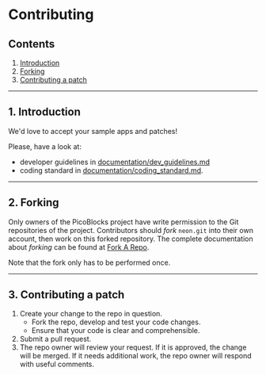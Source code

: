 # Contributing
## Contents
1. [Introduction](#1-introduction)
2. [Forking](#2-forking)
3. [Contributing a patch](#3-contributing-a-patch)

---
## 1. Introduction

We'd love to accept your sample apps and patches!

Please, have a look at:
- developer guidelines in [documentation/dev_guidelines.md]
- coding standard in [documentation/coding_standard.md].

---
## 2. Forking

Only owners of the PicoBlocks project have write permission to the Git
repositories of the project. Contributors should *fork* `neon.git` into
their own account, then work on this forked repository. The complete
documentation about *forking* can be found at
[Fork A Repo](https://help.github.com/articles/fork-a-repo).

Note that the fork only has to be performed once.

---
## 3. Contributing a patch

1. Create your change to the repo in question.
   * Fork the repo, develop and test your code changes.
   * Ensure that your code is clear and comprehensible.
2. Submit a pull request.
3. The repo owner will review your request. If it is approved, the change will
   be merged. If it needs additional work, the repo owner will respond with
   useful comments.

[documentation/dev_guidelines.md]: documentation/dev_guidelines.md
[documentation/documentation.md]: documentation/documentation.md
[documentation/coding_standard.md]: documentation/coding_standard.md
